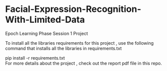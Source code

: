 # Facial-Expression-Recognition-With-Limited-Data
Epoch Learning Phase Session 1 Project  
  
To install all the libraries requirements for this project , use the following command that installs all the libraries in requirements.txt  
  
pip install -r requirements.txt  
For more details about the project , check out the report pdf file in this repo.
  

